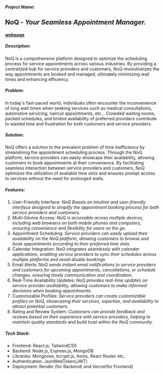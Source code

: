 ##### Project Name:
## NoQ *- Your Seamless Appointment Manager.*
#### [webpage](https://s50-shahabas-aman-capstone-no-q.vercel.app/)
##### Description:

NoQ is a comprehensive platform designed to optimize the scheduling process for service appointments across various industries. By providing a centralized hub for service providers and customers, NoQ revolutionizes the way appointments are booked and managed, ultimately minimizing wait times and enhancing efficiency.

##### Problem:
In today's fast-paced world, individuals often encounter the inconvenience of long wait times when seeking services such as medical consultations, automotive servicing,  haircut appointments, etc... Crowded waiting rooms, packed schedules, and limited availability of preferred providers contribute to wasted time and frustration for both customers and service providers.

##### Solution:
NoQ offers a solution to the prevalent problem of time inefficiency by streamlining the appointment scheduling process. Through the NoQ platform, service providers can easily showcase their availability, allowing customers to book appointments at their convenience. By facilitating seamless interaction between service providers and customers, NoQ optimizes the utilization of available time slots and ensures prompt access to services without the need for prolonged waits.

##### Features:
1. User-Friendly Interface: *NoQ Boasts an intuitive and user-friendly interface designed to simplify the appointment booking process for both service providers and customers.*
2. Multi-Device Access: *NoQ is accessible across multiple devices, including web browsers on both mobile phones and computers, ensuring convenience and flexibility for users on the go.*
3. Appointment Scheduling: *Service providers can easily upload their availability on the NoQ platform, allowing customers to browse and book appointments according to their preferred time slots*.
4. Calendar Integration: *NoQ integrates seamlessly with calendar applications, enabling service providers to sync their schedules across multiple platforms and avoid double bookings.*
5. Email Alerts: *NoQ sends instant email notifications to service providers and customers for upcoming appointments, cancellations, or schedule changes, ensuring timely communication and coordination.*
6. Real-Time Availability Updates: *NoQ provides real-time updates on service provider availability, allowing customers to make informed decisions when booking appointments.*
7. Customizable Profiles: *Service providers can create customizable profiles on NoQ, showcasing their services, expertise, and availability to attract potential customers.*
8. Rating and Review System: *Customers can provide feedback and reviews based on their experience with service providers, helping to maintain quality standards and build trust within the NoQ community.*

##### Tech Stack:
- Frontend: React.js, TailwindCSS
- Backend: Node.js, Express.js, MongoDB
- Libraries: Mongoose, bcrypt.js, Axios, React Router etc..
- Authentication: JsonWebToken(JWT)
- Deployment: Render (for Backend) and Vercel(for Frontend)